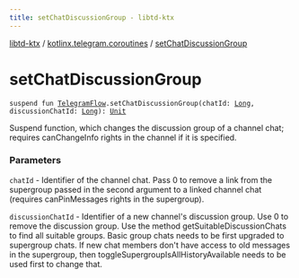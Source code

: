 ```yaml
---
title: setChatDiscussionGroup - libtd-ktx
---
```


[libtd-ktx](../index.html) / [kotlinx.telegram.coroutines](index.html) / [setChatDiscussionGroup](./set-chat-discussion-group.html)

# setChatDiscussionGroup

`suspend fun `[`TelegramFlow`](../kotlinx.telegram.core/-telegram-flow/index.html)`.setChatDiscussionGroup(chatId: `[`Long`](https://kotlinlang.org/api/latest/jvm/stdlib/kotlin/-long/index.html)`, discussionChatId: `[`Long`](https://kotlinlang.org/api/latest/jvm/stdlib/kotlin/-long/index.html)`): `[`Unit`](https://kotlinlang.org/api/latest/jvm/stdlib/kotlin/-unit/index.html)

Suspend function, which changes the discussion group of a channel chat; requires canChangeInfo
rights in the channel if it is specified.

### Parameters

`chatId` - Identifier of the channel chat. Pass 0 to remove a link from the supergroup passed
in the second argument to a linked channel chat (requires canPinMessages rights in the supergroup).

`discussionChatId` - Identifier of a new channel's discussion group. Use 0 to remove the
discussion group. Use the method getSuitableDiscussionChats to find all suitable groups. Basic group
chats needs to be first upgraded to supergroup chats. If new chat members don't have access to old
messages in the supergroup, then toggleSupergroupIsAllHistoryAvailable needs to be used first to
change that.